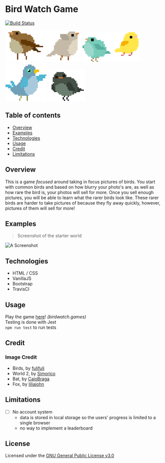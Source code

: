 # Bird Watch Game
[![Build Status](https://travis-ci.org/Alex0Blackwell/focused-bird-watcher-game.svg?branch=master)](https://travis-ci.org/Alex0Blackwell/focused-bird-watcher-game)  

![](css/imgs/brownBird.gif "Pumped!") ![](css/imgs/whiteBird.gif "Woo Bird Game!") ![](css/imgs/blueBird.gif "Take Some Bird Pics!") ![](css/imgs/yellowBird.gif "Bet you can't unlock me!") ![](css/imgs/darkBlueBird.gif "I won't stop dancing!") ![](css/imgs/greenBird.gif "Look at my knees!")

## Table of contents
* [Overview](#overview)
* [Examples](#examples)
* [Technologies](#technologies)
* [Usage](#usage)
* [Credit](#credit)
* [Limitations](#limitations)

## Overview
This is a game *focused* around taking in focus pictures of birds.
You start with common birds and based on how blurry your photo's are, as well as how rare the bird is, your photos will sell for more. Once you sell enough pictures, you will be able to learn what the rarer birds look like. These rarer birds are harder to take pictures of because they fly away quickly, however, pictures of them will sell for more!

## Examples

> Screenshot of the starter world

![A Screenshot](https://alex0blackwell.github.io/img/portfolio/bird-watcher.gif "Screenshot")

## Technologies
- HTML / CSS
- VanillaJS
- Bootstrap
- TravisCI

## Usage
Play the game [here](https://birdwatch.games/ "Bird Watch Game")! *(birdwatch.games)*  
Testing is done with Jest  
`npm run test` to run tests

## Credit
### Image Credit
- Birds, by [fulifuli](https://fulifuli.tumblr.com/post/165438203610/all-of-the-birbs-check-out-my-society6)
- World 2, by [Simorico](https://www.deviantart.com/simorico/art/Night-City-in-the-Mountains-736964685)
- Bat, by [CaioBraga](https://itch.io/jam/jamuary-second-chances/rate/546859)
- Fox, by [liliajohn](https://picsart.com/en_au/i/sticker-8bit-fox-236120435020212)


## Limitations
- [ ] No account system
  - data is stored in local storage so the users' progress is limited to a single browser
  - no way to implement a leaderboard

## License
Licensed under the [GNU General Public License v3.0](LICENSE)
